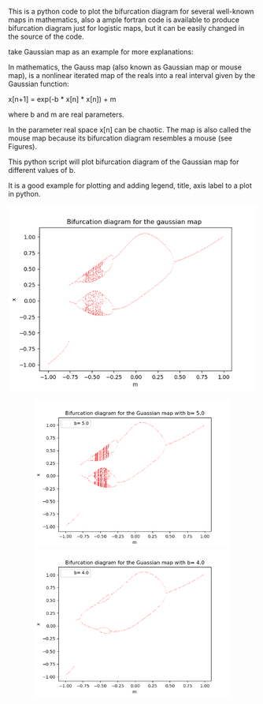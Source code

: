 This is a python code to plot the bifurcation diagram for several well-known maps in mathematics, also a ample fortran code is available to produce bifurcation diagram just for logistic maps, but it can be easily changed in the source of the code. 

take Gaussian map as an example for more explanations:


In mathematics, the Gauss map (also known as Gaussian map or mouse map), is a nonlinear iterated map of the reals into a real interval given by the Gaussian function:

x[n+1] = exp(-b * x[n] * x[n]) + m

where b and m are real parameters.

In the parameter real space x[n] can be chaotic. The map is also called the mouse map because its bifurcation diagram resembles a mouse (see Figures).

This python script will plot bifurcation diagram of the Gaussian map for different values of b.

It is a good example for plotting and adding legend, title, axis label to a plot in python.

![My image](https://github.com/SaeedTaghavi/bifurcation_plot/blob/master/gaussian_map.png)

<p align="center">
  <img src="https://github.com/SaeedTaghavi/bifurcation_plot/blob/master/b%3D5.0.png" width="400"/>
  <img src="https://github.com/SaeedTaghavi/bifurcation_plot/blob/master/b%3D4.0.png" width="400"/>
</p>
